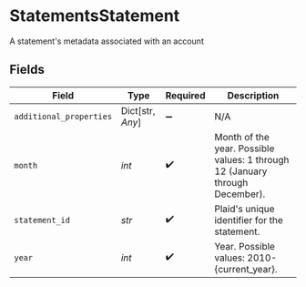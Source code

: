 # StatementsStatement

A statement's metadata associated with an account


## Fields

| Field                                                                        | Type                                                                         | Required                                                                     | Description                                                                  |
| ---------------------------------------------------------------------------- | ---------------------------------------------------------------------------- | ---------------------------------------------------------------------------- | ---------------------------------------------------------------------------- |
| `additional_properties`                                                      | Dict[str, *Any*]                                                             | :heavy_minus_sign:                                                           | N/A                                                                          |
| `month`                                                                      | *int*                                                                        | :heavy_check_mark:                                                           | Month of the year. Possible values: 1 through 12 (January through December). |
| `statement_id`                                                               | *str*                                                                        | :heavy_check_mark:                                                           | Plaid's unique identifier for the statement.                                 |
| `year`                                                                       | *int*                                                                        | :heavy_check_mark:                                                           | Year. Possible values: 2010-{current_year}.                                  |